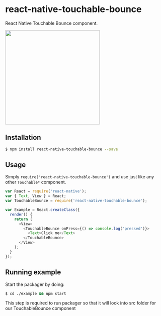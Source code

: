 # react-native-touchable-bounce

React Native Touchable Bounce component.

<img src="https://cloud.githubusercontent.com/assets/2464966/13904982/de81a4ae-eeb2-11e5-93d5-797ba1758a23.gif" width="300" />

## Installation

```bash
$ npm install react-native-touchable-bounce --save
```

## Usage

Simply `require('react-native-touchable-bounce')` and use just like any other `Touchable*` component.

```js
var React = require('react-native');
var { Text, View } = React;
var TouchableBounce = require('react-native-touchable-bounce');

var Example = React.createClass({
  render() {
    return (
      <View>
        <TouchableBounce onPress={() => console.log('pressed')}>
          <Text>Click me</Text>
        </TouchableBounce>
      </View>
    );
  }
});
```

## Running example

Start the packager by doing:

```bash
$ cd ./example && npm start
```

This step is required to run packager so that it will look into src folder for our TouchableBounce component
